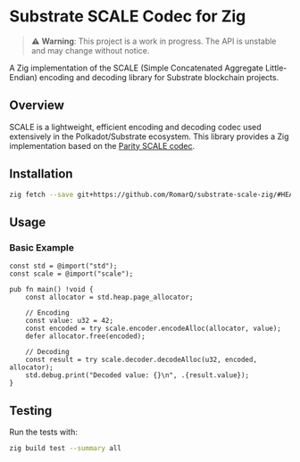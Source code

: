 # Substrate SCALE Codec for Zig
> ⚠️ **Warning**: This project is a work in progress. The API is unstable and may change without notice.

A Zig implementation of the SCALE (Simple Concatenated Aggregate Little-Endian) encoding and decoding library for Substrate blockchain projects.

## Overview

SCALE is a lightweight, efficient encoding and decoding codec used extensively in the Polkadot/Substrate ecosystem. This library provides a Zig implementation based on the [Parity SCALE codec](https://github.com/paritytech/parity-scale-codec).

## Installation

```sh
zig fetch --save git+https://github.com/RomarQ/substrate-scale-zig/#HEAD
```

## Usage

### Basic Example

```zig
const std = @import("std");
const scale = @import("scale");

pub fn main() !void {
    const allocator = std.heap.page_allocator;
    
    // Encoding
    const value: u32 = 42;
    const encoded = try scale.encoder.encodeAlloc(allocator, value);
    defer allocator.free(encoded);
    
    // Decoding
    const result = try scale.decoder.decodeAlloc(u32, encoded, allocator);
    std.debug.print("Decoded value: {}\n", .{result.value});
}
```

## Testing

Run the tests with:

```bash
zig build test --summary all
```
